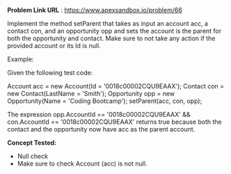 **Problem Link URL** : https://www.apexsandbox.io/problem/66

Implement the method setParent that takes as input an account acc, a contact con, and an opportunity opp and sets the account is the parent for both the opportunity and contact. Make sure to not take any action if the provided account or its Id is null.


Example:

Given the following test code:


Account acc = new Account(Id = '0018c00002CQU9EAAX');
Contact con = new Contact(LastName = 'Smith');
Opportunity opp = new Opportunity(Name = 'Coding Bootcamp');
setParent(acc, con, opp);

The expression opp.AccountId == '0018c00002CQU9EAAX' && con.AccountId == '0018c00002CQU9EAAX' returns true because both the contact and the opportunity now have acc as the parent account.

**Concept Tested:**
- Null check
- Make sure to check Account (acc) is not null.